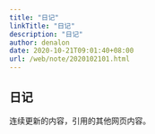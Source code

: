 ```yaml
---
title: "日记"
linkTitle: "日记"
description: "日记"
author: denalon
date: 2020-10-21T09:01:40+08:00
url: /web/note/2020102101.html
---
```


## 日记

连续更新的内容，引用的其他网页内容。
